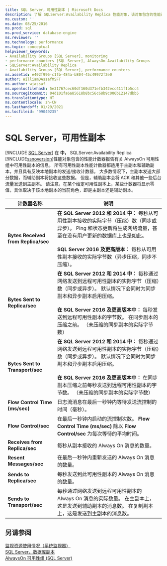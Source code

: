 ```yaml
---
title: SQL Server，可用性副本 | Microsoft Docs
description: 了解 SQLServer:Availability Replica 性能对象，该对象包含的性能计数器与 AlwaysOn 可用性组中的可用性副本有关。
ms.custom: ''
ms.date: 08/25/2016
ms.prod: sql
ms.prod_service: database-engine
ms.reviewer: ''
ms.technology: performance
ms.topic: conceptual
helpviewer_keywords:
- Availability Groups [SQL Server], monitoring
- performance counters [SQL Server], AlwaysOn Availability Groups
- SQLServer:Availability Replica
- Availability Groups [SQL Server], performance counters
ms.assetid: e402f996-c1fb-484a-b804-45c49972f2e0
author: WilliamDAssafMSFT
ms.author: wiassaf
ms.openlocfilehash: 5e31767cec60df160d371efb342ecc411f1b5cc4
ms.sourcegitcommit: 04d101fa6a85618b8bc56c68b9c006b12147dbb5
ms.translationtype: HT
ms.contentlocale: zh-CN
ms.lasthandoff: 01/29/2021
ms.locfileid: "99049235"
---
```

# <a name="sql-server-availability-replica"></a>SQL Server，可用性副本

 [!INCLUDE [SQL Server](../../includes/applies-to-version/sqlserver.md)]
  在 **中，** SQLServer:Availability Replica [!INCLUDE[ssnoversion](../../includes/ssnoversion-md.md)]性能对象包含的性能计数器报告有关 AlwaysOn 可用性组中可用性副本的信息。 所有可用性副本性能计数器都适用于主副本和辅助副本，并且具有反映本地副本的发送/接收计数器。 大多数情况下，主副本发送大部分数据，而辅助副本将接收这些数据。 但是，辅助副本会将 ACK 和其他一些后台流量发送到主副本。 请注意，在某个给定可用性副本上，某些计数器将显示零值，具体取决于该本地副本的当前角色，即是主副本还是辅助副本。  
  
|计数器名称|说明|  
|------------------|-----------------|  
|**Bytes Received from Replica/sec**|**在 SQL Server 2012 和 2014 中：** 每秒从可用性副本接收的实际字节（压缩）数（同步或异步）。 Ping 和状态更新将生成网络流量，甚至在没有用户更新的数据库上也是如此。 <BR/> <BR/> **SQL Server 2016 及更高版本：** 每秒从可用性副本接收的实际字节数（异步压缩，同步不压缩）。|  
|**Bytes Sent to Replica/sec**|**在 SQL Server 2012 和 2014 中：** 每秒通过网络发送到远程可用性副本的实际字节（压缩）数（同步或异步）。 默认情况下会同时为同步副本和异步副本启用压缩。 <BR/> <BR/> **在 SQL Server 2016 及更高版本中：** 每秒发送到远程可用性副本的字节数。 在同步副本的压缩之前。 （未压缩的同步副本的实际字节数）|  
|**Bytes Sent to Transport/sec**|**在 SQL Server 2012 和 2014 中：** 每秒通过网络发送到远程可用性副本的实际字节（压缩）数（同步或异步）。 默认情况下会同时为同步副本和异步副本启用压缩。 <BR/> <BR/> **在 SQL Server 2016 及更高版本中：** 在同步副本压缩之前每秒发送到远程可用性副本的字节数。 （未压缩的同步副本的实际字节数）|  
|**Flow Control Time (ms/sec)**|日志流消息在最后一秒钟内等待发送流控制的时间（毫秒）。|  
|**Flow Control/sec**|在最后一秒钟内启动的流控制次数。 **Flow Control Time (ms/sec)** 除以 **Flow Control/sec** 为每次等待的平均时间。|  
|**Receives from Replica/sec**|每秒从副本接收的 Always On 消息的数量。|  
|**Resent Messages/sec**|在最后一秒钟内重新发送的 Always On 消息的数量。|  
|**Sends to Replica/sec**|每秒发送到此可用性副本的 Always On 消息的数量。|  
|**Sends to Transport/sec**|每秒通过网络发送到远程可用性副本的 Always On 消息的实际数量。 在主副本上，这是发送到辅助副本的消息数。 在复制副本上，这是发送到主副本的消息数。|  
  
## <a name="see-also"></a>另请参阅 
 
 [监视资源使用情况（系统监视器）](../../relational-databases/performance-monitor/monitor-resource-usage-system-monitor.md)   
 [SQL Server，数据库副本](../../relational-databases/performance-monitor/sql-server-database-replica.md)   
 [AlwaysOn 可用性组 (SQL Server)](../../database-engine/availability-groups/windows/always-on-availability-groups-sql-server.md)  
  
  
